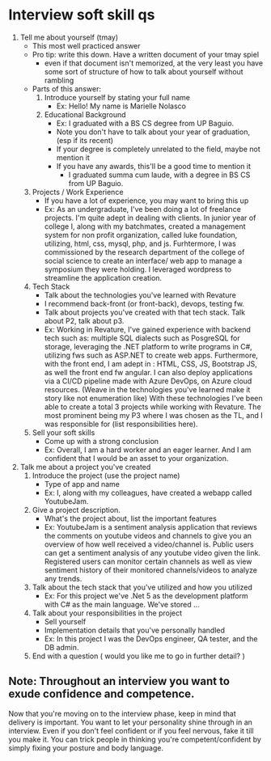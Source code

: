# Interview soft skill qs

1. Tell me about yourself (tmay)
   - This most well practiced answer
   - Pro tip: write this down. Have a written document of your tmay spiel
     - even if that document isn't memorized, at the very least you have some sort of structure of how to talk about yourself without rambling
   - Parts of this answer:
     1. Introduce yourself by stating your full name
        - Ex: Hello! My name is Marielle Nolasco
     2. Educational Background
        - Ex: I graduated with a BS CS degree from UP Baguio.
        - Note you don't have to talk about your year of graduation, (esp if its recent)
        - If your degree is completely unrelated to the field, maybe not mention it
        - If you have any awards, this'll be a good time to mention it
          - I graduated summa cum laude, with a degree in BS CS from UP Baguio.
   3. Projects / Work Experience
      - If you have a lot of experience, you may want to bring this up
      - Ex: As an undergraduate, I've been doing a lot of freelance projects. I'm quite adept in dealing with clients. In junior year of college I, along with my batchmates, created a management system for non profit organization, called luke foundation, utilizing, html, css, mysql, php, and js. Furhtermore, I was commissioned by the research department of the college of social science to create an interface/ web app to manage a symposium they were holding. I leveraged wordpress to streamline the application creation.
   4. Tech Stack
      - Talk about the technologies you've learned with Revature
      - I recommend back-front (or front-back), devops, testing fw.
      - Talk about projects you've created with that tech stack. Talk about P2, talk about p3.
      - Ex: Working in Revature, I've gained experience with backend tech such as: multiple SQL dialects such as PosgreSQL for storage, leveraging the .NET platform to write programs in C#, utilizing fws such as ASP.NET to create web apps. Furthermore, with the front end, I am adept in : HTML, CSS, JS, Bootstrap JS, as well the front end fw angular. I can also deploy applications via a CI/CD pipeline made with Azure DevOps, on Azure cloud resources. (Weave in the technologies you've learned make it story like not enumeration like) With these technologies I've been able to create a total 3 projects while working with Revature. The most prominent being my P3 where I was chosen as the TL, and I was responsible for (list responsibilities here).
   5. Sell your soft skills
      - Come up with a strong conclusion
      - Ex: Overall, I am a hard worker and an eager learner. And I am confident that I would be an asset to your organization.
2. Talk me about a project you've created
   1. Introduce the project (use the project name)
      - Type of app and name
      - Ex: I, along with my colleagues, have created a webapp called YoutubeJam.
   2. Give a project description.
      - What's the project about, list the important features
      - Ex: YoutubeJam is a sentiment analysis application that reviews the comments on youtube videos and channels to give you an overview of how well received a video/channel is. Public users can get a sentiment analysis of any youtube video given the link. Registered users can monitor certain channels as well as view sentiment history of their monitored channels/videos to analyze any trends.
   3. Talk about the tech stack that you've utilized and how you utilized
      - Ex: For this project we've .Net 5 as the development platform with C# as the main language. We've stored ...
   4. Talk about your responsibilities in the project
      - Sell yourself
      - Implementation details that you've personally handled
      - Ex: In this project I was the DevOps engineer, QA tester, and the DB admin.
   5. End with a question ( would you like me to go in further detail? )

## Note: Throughout an interview you want to exude confidence and competence.

Now that you're moving on to the interview phase, keep in mind that delivery is important. You want to let your personality shine through in an interview. Even if you don't feel confident or if you feel nervous, fake it till you make it. You can trick people in thinking you're competent/confident by simply fixing your posture and body language.

